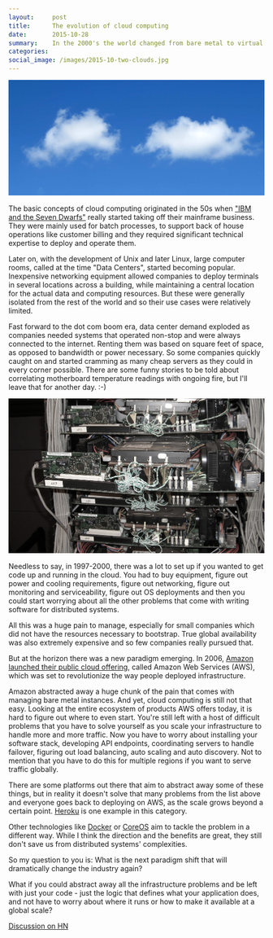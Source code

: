 ```yaml
---
layout:     post
title:      The evolution of cloud computing
date:       2015-10-28
summary:    In the 2000's the world changed from bare metal to virtual instances. What is the next big paradigm shift in the cloud computing industry?
categories:
social_image: /images/2015-10-two-clouds.jpg
---
```


<p align="center">
<img src="/images/2015-10-two-clouds.jpg">
</p>

The basic concepts of cloud computing originated in the 50s when ["IBM and the Seven Dwarfs"](https://en.wikipedia.org/wiki/BUNCH) really started taking off their mainframe business. They were mainly used for batch processes, to support back of house operations like customer billing and they required significant technical expertise to deploy and operate them.

Later on, with the development of Unix and later Linux, large computer rooms, called at the time "Data Centers", started becoming popular. Inexpensive networking equipment allowed companies to deploy terminals in several locations across a building, while maintaining a central location for the actual data and computing resources. But these were generally isolated from the rest of the world and so their use cases were relatively limited.

Fast forward to the dot com boom era, data center demand exploded as companies needed systems that operated non-stop and were always connected to the internet. Renting them was based on square feet of space, as opposed to bandwidth or power necessary. So some companies quickly caught on and started cramming as many cheap servers as they could in every corner possible. There are some funny stories to be told about correlating motherboard temperature readings with ongoing fire, but I'll leave that for another day. :-)

<p align="center">
<img src="/images/2015-10-google-rack.jpg">
</p>

Needless to say, in 1997-2000, there was a lot to set up if you wanted to get code up and running in the cloud. You had to buy equipment, figure out power and cooling requirements, figure out networking, figure out monitoring and serviceability, figure out OS deployments and then you could start worrying about all the other problems that come with writing software for distributed systems.

All this was a huge pain to manage, especially for small companies which did not have the resources necessary to bootstrap. True global availability was also extremely expensive and so few companies really pursued that.

But at the horizon there was a new paradigm emerging. In 2006, [Amazon launched their public cloud offering](http://aws.amazon.com/about-aws/), called Amazon Web Services (AWS), which was set to revolutionize the way people deployed infrastructure.

Amazon abstracted away a huge chunk of the pain that comes with managing bare metal instances. And yet, cloud computing is still not that easy. Looking at the entire ecosystem of products AWS offers today, it is hard to figure out where to even start. You're still left with a host of difficult problems that you have to solve yourself as you scale your infrastructure to handle more and more traffic. Now you have to worry about installing your software stack, developing API endpoints, coordinating servers to handle failover, figuring out load balancing, auto scaling and auto discovery. Not to mention that you have to do this for multiple regions if you want to serve traffic globally.

There are some platforms out there that aim to abstract away some of these things, but in reality it doesn't solve that many problems from the list above and everyone goes back to deploying on AWS, as the scale grows beyond a certain point. [Heroku](https://www.heroku.com/) is one example in this category.

Other technologies like [Docker](https://www.docker.com/) or [CoreOS](https://coreos.com/) aim to tackle the problem in a different way. While I think the direction and the benefits are great, they still don't save us from distributed systems' complexities.

So my question to you is: What is the next paradigm shift that will dramatically change the industry again?

What if you could abstract away all the infrastructure problems and be left with just your code - just the logic that defines what your application does, and not have to worry about where it runs or how to make it available at a global scale?

[Discussion on HN](https://news.ycombinator.com/item?id=10465139)
